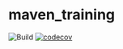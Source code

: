 # maven_training
![Build](https://github.com/Melinda973/maven_training/actions/workflows/build.yml/badge.svg)
[![codecov](https://codecov.io/gh/Melinda973/maven_training/branch/main/graph/badge.svg?token=HYDisGRtgJ)](https://codecov.io/gh/Melinda973/maven_training)

